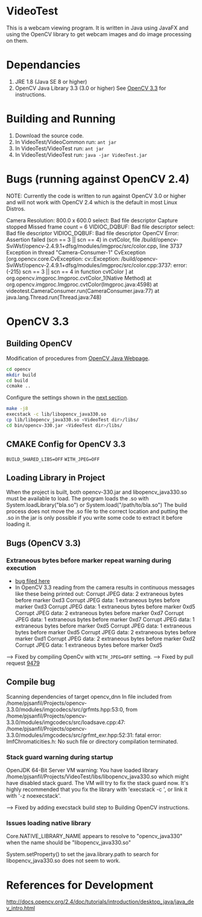 # VideoTest
This is a webcam viewing program. It is written in Java using JavaFX and using 
the OpenCV library to get webcam images and do image processing on them.

# Dependancies
1. JRE 1.8 (Java SE 8 or higher)
2. OpenCV Java Library 3.3 (3.0 or higher)
   See [OpenCV 3.3](opencv-3.3) for instructions.

# Building and Running
1. Download the source code.
2. In VideoTest/VideoCommon run: `ant jar`
3. In VideoTest/VideoTest run: `ant jar`
4. In VideoTest/VideoTest run: `java -jar VideoTest.jar`

# Bugs (running against OpenCV 2.4)
NOTE: Currently the code is written to run against OpenCV 3.0 or higher and will
not work with OpenCV 2.4 which is the default in most Linux Distros.

Camera Resolution: 800.0 x 600.0
select: Bad file descriptor
Capture stopped
Missed frame count = 6
VIDIOC_DQBUF: Bad file descriptor
select: Bad file descriptor
VIDIOC_DQBUF: Bad file descriptor
OpenCV Error: Assertion failed (scn == 3 || scn == 4) in cvtColor, file /build/opencv-SviWsf/opencv-2.4.9.1+dfsg/modules/imgproc/src/color.cpp, line 3737
Exception in thread "Camera-Consumer-1" CvException [org.opencv.core.CvException: cv::Exception: /build/opencv-SviWsf/opencv-2.4.9.1+dfsg/modules/imgproc/src/color.cpp:3737: error: (-215) scn == 3 || scn == 4 in function cvtColor
]
	at org.opencv.imgproc.Imgproc.cvtColor_1(Native Method)
	at org.opencv.imgproc.Imgproc.cvtColor(Imgproc.java:4598)
	at videotest.CameraConsumer.run(CameraConsumer.java:77)
	at java.lang.Thread.run(Thread.java:748)

# OpenCV 3.3
## Building OpenCV
Modification of procedures from [OpenCV Java Webpage](http://docs.opencv.org/2.4/doc/tutorials/introduction/desktop_java/java_dev_intro.html).
```bash
cd opencv
mkdir build
cd build
ccmake ..
```
Configure the settings shown in the [next section](#cmake-config-for-opencv-3.3).

```bash
make -j8
execstack -c lib/libopencv_java330.so
cp lib/libopencv_java330.so <VideoTest dir>/libs/
cd bin/opencv-330.jar <VideoTest dir>/libs/
```

## CMAKE Config for OpenCV 3.3
`BUILD_SHARED_LIBS=OFF`
`WITH_JPEG=OFF`

## Loading Library in Project
When the project is built, both opencv-330.jar and libopencv_java330.so must 
be available to load. The program loads the .so with System.loadLibrary("bla.so")
or System.load("/path/to/bla.so")
The build process does not move the .so file to the correct location and putting
the .so in the jar is only possible if you write some code to extract it before
loading it.

## Bugs (OpenCV 3.3)
### Extraneous bytes before marker repeat warning during execution
- [bug filed here](https://github.com/opencv/opencv/issues/9477)
- In OpenCV 3.3 reading from the camera results in continuous messages like these
being printed out:
Corrupt JPEG data: 2 extraneous bytes before marker 0xd3
Corrupt JPEG data: 1 extraneous bytes before marker 0xd3
Corrupt JPEG data: 1 extraneous bytes before marker 0xd5
Corrupt JPEG data: 2 extraneous bytes before marker 0xd7
Corrupt JPEG data: 1 extraneous bytes before marker 0xd7
Corrupt JPEG data: 1 extraneous bytes before marker 0xd5
Corrupt JPEG data: 1 extraneous bytes before marker 0xd5
Corrupt JPEG data: 2 extraneous bytes before marker 0xd1
Corrupt JPEG data: 2 extraneous bytes before marker 0xd2
Corrupt JPEG data: 1 extraneous bytes before marker 0xd5

--> Fixed by compiling OpenCv with `WITH_JPEG=OFF` setting.
--> Fixed by pull request [9479](https://github.com/opencv/opencv/pull/9479)

## Compile bug
Scanning dependencies of target opencv_dnn
In file included from /home/pjsanfil/Projects/opencv-3.3.0/modules/imgcodecs/src/grfmts.hpp:53:0,
                 from /home/pjsanfil/Projects/opencv-3.3.0/modules/imgcodecs/src/loadsave.cpp:47:
/home/pjsanfil/Projects/opencv-3.3.0/modules/imgcodecs/src/grfmt_exr.hpp:52:31: fatal error: ImfChromaticities.h: No such file or directory
compilation terminated.

### Stack guard warning during startup
OpenJDK 64-Bit Server VM warning: You have loaded library /home/pjsanfil/Projects/VideoTest/libs/libopencv_java330.so which might have disabled stack guard. The VM will try to fix the stack guard now.
It's highly recommended that you fix the library with 'execstack -c <libfile>', or link it with '-z noexecstack'.

--> Fixed by adding execstack build step to Building OpenCV instructions.

### Issues loading native library
Core.NATIVE_LIBRARY_NAME appears to resolve to "opencv_java330" when the name should be "libopencv_java330.so"

System.setProperty() to set the java.library.path to search for libopencv_java330.so does not seem to work.


# References for Development

http://docs.opencv.org/2.4/doc/tutorials/introduction/desktop_java/java_dev_intro.html

